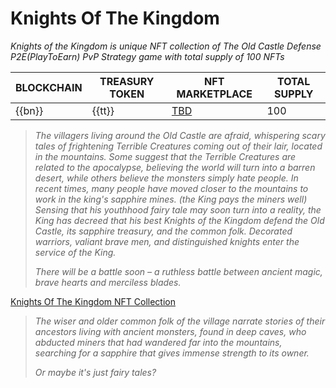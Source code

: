 # Knights Of The Kingdom
_Knights of the Kingdom is unique NFT collection of The Old Castle Defense P2E(PlayToEarn) 
PvP Strategy game with total supply of 100 NFTs_

| BLOCKCHAIN | TREASURY TOKEN | NFT MARKETPLACE       | TOTAL SUPPLY |
|------------|----------------|-----------------------|--------------|
| {{bn}}     | {{tt}}         | [TBD](http://TBD.com) | 100          |

> _The villagers living around the Old Castle are afraid, whispering scary tales of 
> frightening Terrible Creatures coming out of their lair, located in the mountains. 
Some suggest that the Terrible Creatures are related to the apocalypse, believing the 
> world will turn into a barren desert, while others believe the monsters simply hate 
> people. In recent times, many people have moved closer to the mountains to work in the 
> king's sapphire mines. (the King pays the miners well)
Sensing that his youthhood fairy tale may soon turn into a reality, the King has decreed 
> that his best Knights of the Kingdom defend the Old Castle, its sapphire treasury, and 
> the common folk. Decorated warriors, valiant brave men, and distinguished knights enter 
> the service of the King._ 
>
> _There will be a battle soon – a ruthless battle between ancient magic, brave hearts and 
> merciless blades._

[Knights Of The Kingdom NFT Collection](http://TBD.com)

> _The wiser and older common folk of the village narrate stories of their ancestors living 
> with ancient monsters, found in deep caves, who abducted miners that had wandered far into 
> the mountains, searching for a sapphire that gives immense strength to its owner._
>
> _Or maybe it's just fairy tales?_